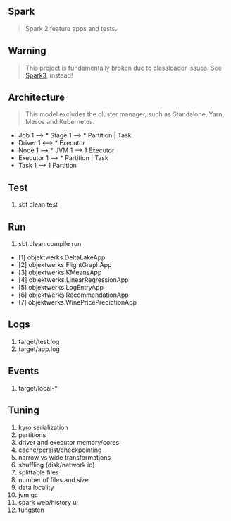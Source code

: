 Spark
-----
>Spark 2 feature apps and tests.

Warning
-------
>This project is fundamentally broken due to classloader issues. See [Spark3](https://github.com/objektwerks/spark3), instead!

Architecture
------------
>This model excludes the cluster manager, such as Standalone, Yarn, Mesos and Kubernetes.
* Job 1 --> * Stage 1 --> * Partition | Task
* Driver 1 <--> * Executor
* Node 1 --> * JVM 1 --> 1 Executor
* Executor 1 --> * Partition | Task
* Task 1 --> 1 Partition

Test
----
1. sbt clean test

Run
---
1. sbt clean compile run

  * [1] objektwerks.DeltaLakeApp
  * [2] objektwerks.FlightGraphApp
  * [3] objektwerks.KMeansApp
  * [4] objektwerks.LinearRegressionApp
  * [5] objektwerks.LogEntryApp
  * [6] objektwerks.RecommendationApp
  * [7] objektwerks.WinePricePredictionApp
 
Logs
----
1. target/test.log
2. target/app.log

Events
------
1. target/local-*

Tuning
------
1. kyro serialization
2. partitions
3. driver and executor memory/cores
4. cache/persist/checkpointing
5. narrow vs wide transformations
6. shuffling (disk/network io)
7. splittable files
8. number of files and size
9. data locality
10. jvm gc
11. spark web/history ui
12. tungsten
